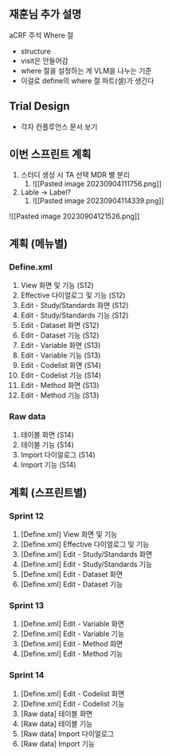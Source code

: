 ## 재훈님 추가 설명

aCRF 주석 Where 절
- structure
- visit은 안들어감
- where 절을 설정하는 게 VLM을 나누는 기준
- 이걸로 define의 where 절 파트(셀)가 생긴다

## Trial Design 

- 각자 컨플루언스 문서 보기

## 이번 스프린트 계획

1. 스터디 생성 시 TA 선택 MDR 별 분리
	1. ![[Pasted image 20230904111756.png]]
2. Lable -> Label? 
	1. ![[Pasted image 20230904114339.png]]

![[Pasted image 20230904121526.png]]

## 계획 (메뉴별)

### Define.xml

1. View 화면 및 기능 (S12)
3. Effective 다이얼로그 및 기능 (S12)
4. Edit - Study/Standards 화면 (S12)
5. Edit - Study/Standards 기능 (S12)
6. Edit - Dataset 화면 (S12)
7. Edit - Dataset 기능 (S12)
8. Edit - Variable 화면 (S13)
9. Edit - Variable 기능 (S13)
10. Edit - Codelist 화면 (S14)
11. Edit - Codelist 기능 (S14)
12. Edit - Method 화면 (S13)
13. Edit - Method 기능 (S13)

### Raw data

1. 테이블 화면 (S14)
2. 테이블 기능 (S14)
3. Import 다이얼로그 (S14)
4. Import 기능 (S14)

## 계획 (스프린트별)

### Sprint 12

1. \[Define.xml\] View 화면 및 기능
3. \[Define.xml\] Effective 다이얼로그 및 기능
4. \[Define.xml\] Edit - Study/Standards 화면
5. \[Define.xml\] Edit - Study/Standards 기능
6. \[Define.xml\] Edit - Dataset 화면
7. \[Define.xml\] Edit - Dataset 기능

### Sprint 13

1. \[Define.xml\] Edit - Variable 화면
2. \[Define.xml\] Edit - Variable 기능
3. \[Define.xml\] Edit - Method 화면
4. \[Define.xml\] Edit - Method 기능

### Sprint 14

1. \[Define.xml\] Edit - Codelist 화면
2. \[Define.xml\] Edit - Codelist 기능
3.  \[Raw data\] 테이블 화면
4. \[Raw data\] 테이블 기능
5. \[Raw data\] Import 다이얼로그
6. \[Raw data\] Import 기능

